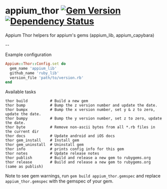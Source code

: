 # appium_thor [![Gem Version](https://badge.fury.io/rb/appium_thor.svg)](http://badge.fury.io/rb/appium_thor)[![Dependency Status](https://gemnasium.com/appium/appium_thor.svg)](https://gemnasium.com/appium/appium_thor)


Appium Thor helpers for appium's gems (appium_lib, appium_capybara)

--

Example configuration

```ruby
Appium::Thor::Config.set do
  gem_name 'appium_lib'
  github_name 'ruby_lib'
  version_file 'path/to/version.rb'
end
```

Available tasks

```
thor build          # Build a new gem
thor bump           # Bump the z version number and update the date.
thor bumpx          # Bump the x version number, set y & z to zero, update the date.
thor bumpy          # Bump the y version number, set z to zero, update the date.
thor byte           # Remove non-ascii bytes from all *.rb files in the current dir
thor docs           # Update android and iOS docs
thor gem_install    # Install gem
thor gem_uninstall  # Uninstall gem
thor info           # prints config info for this gem
thor notes          # Update release notes
thor publish        # Build and release a new gem to rubygems.org
thor release        # Build and release a new gem to rubygems.org (same as publish)
```

Note to see gem warnings, run `gem build appium_thor.gemspec` and replace `appium_thor.gemspec` with the gemspec of your gem.
